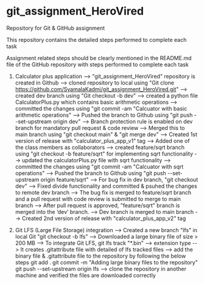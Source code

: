 # git_assignment_HeroVired
Repository for Git &amp; GitHub assignment

This repository contains the detailed steps performed to complete each task

Assignment related steps should be clearly mentioned in the README.md file of the GitHub repository with steps performed to complete each task

1. Calculator plus application
   --> "git_assignment_HeroVired" repository is created in Github
   --> cloned repository to local using "Git clone https://github.com/SyamalaKadmi/git_assignment_HeroVired.git"
   --> created dev branch using "Git checkout -b dev"
   --> created a python file CalculatorPlus.py which contains basic arithmetic operations
   --> committed the changes using "git commit -am "Calcuator with basic arithmetic operations"
   --> Pushed the branch to Github using "git push --set-upstream origin dev"
   --> Branch protection rule is enabled on dev branch for mandatory pull request & code review
   --> Merged this to main branch using "git checkout main" & "git merge dev"
   --> Created 1st version of release with "calculator_plus_app_v1" tag
   --> Added one of the class members as collaborators
   --> created feature/sqrt branch using "git checkout -b feature/sqrt" for implementing sqrt functionality
   --> updated the calculatorPlus.py file with sqrt functionality
   --> committed the changes using "git commit -am "Calcuator with sqrt operations"
   --> Pushed the branch to Github using "git push --set-upstream origin feature/sqrt"
   --> For bug fix in dev branch, "git checkout dev"
   --> Fixed divide functionality and committed & psuhed the changes to remote dev branch
   --> The bug fix is merged to feature/sqrt branch and a pull request with code review is submitted to merge to main branch
   --> After pull request is approved, "feature/sqrt" branch is merged into the ‘dev’ branch.
   --> Dev branch is merged to main branch
   --> Created 2nd version of release with "calculator_plus_app_v2" tag

3.  Git LFS (Large File Storage) integration
   --> Created a new branch "lfs" in local Git "git checkout -b lfs"
   --> Downloaded a large binary file of size > 200 MB
   --> To integrate Git LFS, git lfs track "*.bin" --> extension type
   --> It creates .gitattribute file with detailed of lfs tracked files
   --> add the binary file & .gitattribute file to the repository by following the below steps
        git add .
        git commit -m "Adding large binary files to the repository"
        git push --set-upstream origin lfs
   --> clone the repository in another machine and verified the files are downloaded correctly
   
